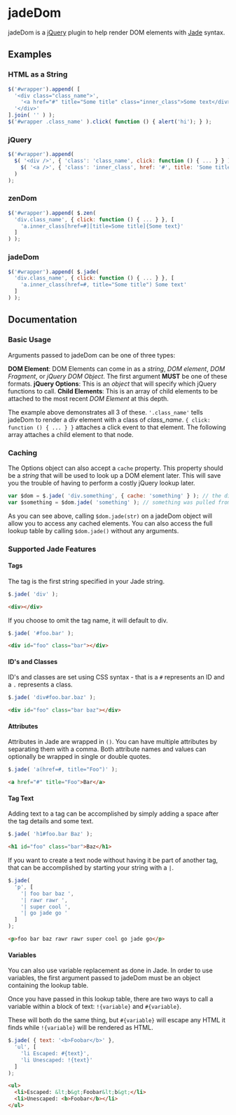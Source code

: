 # jadeDom

jadeDom is a [jQuery](http://www.jquery.com/) plugin to help render DOM elements with [Jade](http://jade-lang.com/) syntax.

## Examples

### HTML as a String

```javascript
$('#wrapper').append( [
  '<div class="class_name">',
    '<a href="#" title="Some title" class="inner_class">Some text</div>',
  '</div>'
].join( '' ) );
$('#wrapper .class_name' ).click( function () { alert('hi'); } );
```

### jQuery

```javascript
$('#wrapper').append(
  $( '<div />', { 'class': 'class_name', click: function () { ... } } ).append(
    $( '<a />', { 'class': 'inner_class', href: '#', title: 'Some title', text: 'Some text' } )
  )
);
```

### zenDom

```javascript
$('#wrapper').append( $.zen(
  'div.class_name', { click: function () { ... } }, [
    'a.inner_class[href=#][title=Some title]{Some text}'
  ]
) );
```

### jadeDom

```javascript
$('#wrapper').append( $.jade(
  'div.class_name', { click: function () { ... } }, [
    'a.inner_class(href=#, title="Some title") Some text'
  ]
) );
```

## Documentation

### Basic Usage

Arguments passed to jadeDom can be one of three types:

**DOM Element**: DOM Elements can come in as a *string*, *DOM element*, *DOM Fragment*, or *jQuery DOM Object*.  The first argument **MUST** be one of these formats.
**jQuery Options**: This is an *object* that will specify which jQuery functions to call.
**Child Elements**: This is an array of child elements to be attached to the most recent *DOM Element* at this depth.

The example above demonstrates all 3 of these.  ```'.class_name'``` tells jadeDom to render a *div* element with a class of *class_name*. ```{ click: function () { ... } }``` attaches a click event to that element.  The following array attaches a child element to that node.

### Caching

The Options object can also accept a ```cache``` property.  This property should be a *string* that will be used to look up a DOM element later.  This will save you the trouble of having to perform a costly jQuery lookup later.

```javascript
var $dom = $.jade( 'div.something', { cache: 'something' } ); // the div was cached as 'something'
var $something = $dom.jade( 'something' ); // something was pulled from cache by calling z() on the jadeDom object
 ```

As you can see above, calling ```$dom.jade(str)``` on a jadeDom object will allow you to access any cached elements.  You can also access the full lookup table by calling ```$dom.jade()``` without any arguments.
 
### Supported Jade Features

#### Tags

The tag is the first string specified in your Jade string.

```javascript
$.jade( 'div' );
```

```html
<div></div>
```

If you choose to omit the tag name, it will default to div.

```javascript
$.jade( '#foo.bar' );
```

```html
<div id="foo" class="bar"></div>
```
 
#### ID's and Classes

ID's and classes are set using CSS syntax - that is a ```#``` represents an ID and a ```.``` represents a class.

```javascript
$.jade( 'div#foo.bar.baz' );
```

```html
<div id="foo" class="bar baz"></div>
```

#### Attributes

Attributes in Jade are wrapped in ```()```.  You can have multiple attributes by separating them with a comma.  Both attribute names and values can optionally be wrapped in single or double quotes.

```javascript
$.jade( 'a(href=#, title="Foo")' );
```

```html
<a href="#" title="Foo">Bar</a>
```

#### Tag Text

Adding text to a tag can be accomplished by simply adding a space after the tag details and some text.

```javascript
$.jade( 'h1#foo.bar Baz' );
```

```html
<h1 id="foo" class="bar">Baz</h1>
```

If you want to create a text node without having it be part of another tag, that can be accomplished by starting your string with a ```|```.

```javascript
$.jade(
  'p', [
    '| foo bar baz ',
    '| rawr rawr ',
    '| super cool ',
    '| go jade go '
  ]
);
```

```html
<p>foo bar baz rawr rawr super cool go jade go</p>
```
#### Variables

You can also use variable replacement as done in Jade.  In order to use variables, the first argument passed to jadeDom must be an object containing the lookup table.

Once you have passed in this lookup table, there are two ways to call a variable within a block of text: ```!{variable}``` and ```#{variable}```.

These will both do the same thing, but ```#{variable}``` will escape any HTML it finds while ```!{variable}``` will be rendered as HTML.

```javascript
$.jade( { text: '<b>Foobar</b>' },
  'ul', [
    'li Escaped: #{text}',
    'li Unescaped: !{text}'
  ]
);
```

```html
<ul>
  <li>Escaped: &lt;b&gt;Foobar&lt;b&gt;</li>
  <li>Unescaped: <b>Foobar</b></li>
</ul>
```